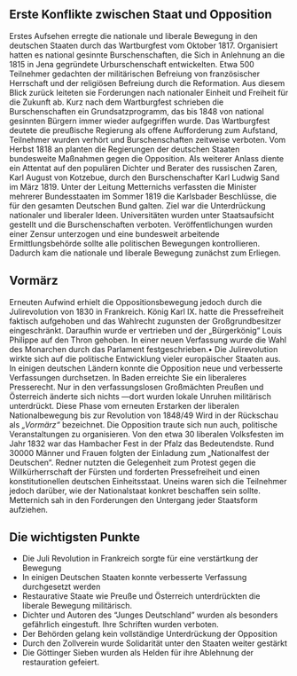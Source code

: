 ## Erste Konflikte zwischen Staat und Opposition

Erstes Aufsehen erregte die nationale und liberale Bewegung in den deutschen Staaten durch das Wartburgfest vom Oktober 1817. Organisiert hatten es national gesinnte Burschenschaften, die Sich in Anlehnung an die 1815 in Jena gegründete Urburschenschaft entwickelten. Etwa 500 Teilnehmer gedachten der militärischen Befreiung von französischer Herrschaft und der religiösen Befreiung durch die Reformation. Aus diesem Blick zurück leiteten sie Forderungen nach nationaler Einheit und Freiheit für die Zukunft ab. Kurz nach dem Wartburgfest schrieben die Burschenschaften ein Grundsatzprogramm, das bis 1848 von national gesinnten Bürgern immer wieder aufgegriffen wurde. Das Wartburgfest deutete die preußische Regierung als offene Aufforderung zum Aufstand, Teilnehmer wurden verhört und Burschenschaften zeitweise verboten. Vom Herbst 1818 an planten die Regierungen der deutschen Staaten bundesweite Maßnahmen gegen die Opposition. Als weiterer Anlass diente ein Attentat auf den populären Dichter und Berater des russischen Zaren, Karl August von Kotzebue, durch den Burschenschafter Karl Ludwig Sand im März 1819.
Unter der Leitung Metternichs verfassten die Minister mehrerer Bundesstaaten im Sommer 1819 die Karlsbader Beschlüsse, die für den gesamten Deutschen Bund galten. Ziel war die Unterdrückung nationaler und liberaler Ideen. Universitäten wurden unter Staatsaufsicht gestellt und die Burschenschaften verboten. Veröffentlichungen wurden einer Zensur unterzogen und eine bundesweit arbeitende Ermittlungsbehörde sollte alle politischen Bewegungen kontrollieren. Dadurch kam die nationale und liberale Bewegung zunächst zum Erliegen.

## Vormärz

Erneuten Aufwind erhielt die Oppositionsbewegung jedoch durch die Julirevolution von 1830 in Frankreich. König Karl IX. hatte die Pressefreiheit faktisch aufgehoben und das Wahlrecht zugunsten der Großgrundbesitzer eingeschränkt. Daraufhin wurde er vertrieben und der „Bürgerkönig“ Louis Philippe auf den Thron gehoben. In einer neuen Verfassung wurde die Wahl des Monarchen durch das Parlament festgeschrieben.• Die Julirevolution wirkte sich auf die politische Entwicklung vieler europäischer Staaten aus. In einigen deutschen Ländern konnte die Opposition neue und verbesserte Verfassungen durchsetzen. In Baden erreichte Sie ein liberaleres Presserecht. Nur in den verfassungslosen Großmächten Preußen und Österreich änderte sich nichts —dort wurden lokale Unruhen militärisch unterdrückt. Diese Phase vom erneuten Erstarken der liberalen Nationalbewegung bis zur Revolution von 1848/49 Wird in der Rückschau als *„Vormärz“* bezeichnet. Die Opposition traute sich nun auch, politische Veranstaltungen zu organisieren. Von den etwa 30 liberalen Volksfesten im Jahr 1832 war das Hambacher Fest in der Pfalz das Bedeutendste. Rund 30000 Männer und Frauen folgten der Einladung zum „Nationalfest der Deutschen“. Redner nutzten die Gelegenheit zum Protest gegen die Willkürherrschaft der Fürsten und forderten Pressefreiheit und einen konstitutionellen deutschen Einheitsstaat. Uneins waren sich die Teilnehmer jedoch darüber, wie der Nationalstaat konkret beschaffen sein sollte. Metternich sah in den Forderungen den Untergang jeder Staatsform aufziehen.

## Die wichtigsten Punkte

- Die Juli Revolution in Frankreich sorgte für eine verstärtkung der Bewegung
- In einigen Deutschen Staaten konnte verbesserte Verfassung durchgesetzt werden
- Restaurative Staate wie Preuße und Österreich unterdrückten die liberale Bewegung militärisch.
- Dichter und  Autoren des “Junges Deutschland” wurden als besonders gefährlich eingestuft. Ihre Schriften wurden verboten.
- Der Behörden gelang kein vollständige Unterdrückung der Opposition 
- Durch den Zollverein wurde Solidarität unter den Staaten weiter gestärkt
- Die Göttinger Sieben wurden als Helden für ihre Ablehnung der restauration gefeiert.
